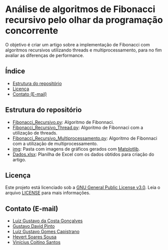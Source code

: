 # Análise de algoritmos de Fibonacci recursivo pelo olhar da programação concorrente
O objetivo é criar um artigo sobre a implementação de Fibonacci com algoritmos recursivos utilizando threads e multiprocessamento, para no fim avaliar as diferenças de performance.

## Índice

- [Estrutura do repositório](#estrutura-do-repositório)
- [Licença](#licença)
- [Contato (E-mail)](#contato-(E-mail))

## Estrutura do repositório

- [Fibonacci_Recursivo.py](https://github.com/Programacao-Concorrente-e-Distribuida/Analise_Fibonacci/blob/main/Fibonacci_Recursivo.py): Algoritmo de Fibonnaci.
- [Fibonacci_Recursivo_Thread.py](https://github.com/Programacao-Concorrente-e-Distribuida/Analise_Fibonacci/blob/main/Fibonacci_Recursivo_Thread.py): Algoritmo de Fibonnaci com a utilização de threads.
- [Fibonacci_Recursivo_Multiprocessamento.py](https://github.com/Programacao-Concorrente-e-Distribuida/Analise_Fibonacci/blob/main/Fibonacci_Recursivo_Multiprocessamento.py): Algoritmo de Fibonnaci com a utilização de multiprocessamento.
- [img](https://github.com/Programacao-Concorrente-e-Distribuida/Analise_Fibonacci/tree/main/Img): Pasta com imagens de gráficos gerados com [Matplotlib](https://matplotlib.org/).
- [Dados.xlsx](https://github.com/Programacao-Concorrente-e-Distribuida/Analise_Fibonacci/blob/main/Dados.xlsx): Planilha de Excel com os dados obtidos para criação do artigo.

## Licença

Este projeto está licenciado sob a [GNU General Public License v3.0](https://www.gnu.org/licenses/gpl-3.0.en.html). Leia o arquivo [LICENSE](https://github.com/Programacao-Concorrente-e-Distribuida/algoritmo/blob/main/LICENSE) para mais informações.

## Contato (E-mail)

- [Luiz Gustavo da Costa Gonçalves](mailto:luizg.dev@gmail.com)
- [Gustavo David Pinto](mailto:gustavodavidpinto@gmail.com)
- [Luiz Gustavo Gomes Capistrano](mailto:gustavo.capistrano64@gmail.com)
- [Hevert Soares Sousa](mailto:hevert.sousa@outlook.com)
- [Vinícius Coitino Santos](mailto:vinicius.coitino@eb.mil.br)
